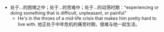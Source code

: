 - 处于…的困境之中；处于…的苦难中；处于…的动荡时期：“experiencing or doing something that is difficult, unpleasant, or painful”
	- He's in the throes of a mid-life crisis that makes him pretty hard to live with. 他正处于中年危机的痛苦时期，很难与他一起生活。